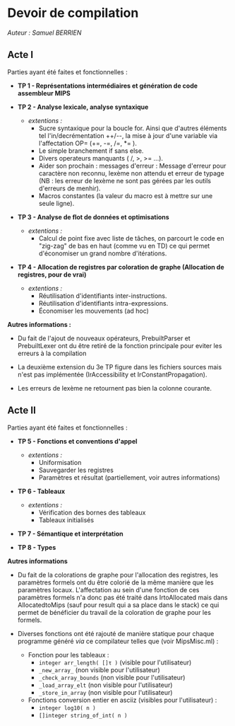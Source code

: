 # Devoir de compilation
_Auteur : Samuel BERRIEN_

## Acte I

Parties ayant été faites et fonctionnelles :
+ **TP 1 - Représentations intermédiaires et génération de code assembleur MIPS**

+ **TP 2 - Analyse lexicale, analyse syntaxique**
  - _extentions :_
    - Sucre syntaxique pour la boucle for.
      Ainsi que d'autres éléments tel l'in/decrémentation ++/--,
      la mise à jour d'une variable via l'affectation OP=
      (+=, -=, /=, \*= ).
    - Le simple branchement if sans else.
    - Divers operateurs manquants ( /, >, >= ...).
    - Aider son prochain : messages d'erreur :
      Message d'erreur pour caractère non reconnu,
      lexème non attendu et erreur de typage
      (NB : les erreur de lexème ne sont pas gérées par les outils
      d'erreurs de menhir).
    - Macros constantes (la valeur du macro est à mettre sur
      une seule ligne).

+ **TP 3 - Analyse de flot de données et optimisations**
  - _extentions :_
    - Calcul de point fixe avec liste de tâches, on parcourt le
      code en "zig-zag" de bas en haut (comme vu en TD) ce qui
      permet d'économiser un grand nombre d'itérations.

+ **TP 4 - Allocation de registres par coloration de graphe (Allocation de
  registres, pour de vrai)**
  - _extentions :_
    - Réutilisation d'identifiants inter-instructions.
    - Réutilisation d'identifiants intra-expressions.
    - Économiser les mouvements (ad hoc)

**Autres informations :**
+ Du fait de l'ajout de nouveaux opérateurs, PrebuiltParser et PrebuiltLexer
ont du être retiré de la fonction principale pour eviter les erreurs à
la compilation

+ La deuxième extension du 3e TP figure dans les fichiers sources mais n'est
pas implémentée (IrAccessibility et IrConstantPropagation).

+ Les erreurs de lexème ne retournent pas bien la colonne courante.

## Acte II

Parties ayant été faites et fonctionnelles :
+ **TP 5 - Fonctions et conventions d'appel**
  - _extentions :_
    - Uniformisation
    - Sauvegarder les registres
    - Paramètres et résultat (partiellement, voir autres informations)

+ **TP 6 - Tableaux**
  - _extentions :_
    - Vérification des bornes des tableaux
    - Tableaux initialisés

+ **TP 7 - Sémantique et interprétation**

+ **TP 8 - Types**

**Autres informations**
+ Du fait de la colorations de graphe pour l'allocation des registres,
les paramètres formels ont du être colorié de la même manière que
les paramètres locaux. L'affectation au sein d'une fonction de ces paramètres
formels n'a donc pas été traité dans IrtoAllocated mais dans AllocatedtoMips
(sauf pour result qui a sa place dans le stack) ce qui permet de bénéficier
du travail de la coloration de graphe pour les formels.

+ Diverses fonctions ont été rajouté de manière statique pour chaque programme
généré _via_ ce compilateur telles que (voir MipsMisc.ml) :
  - Fonction pour les tableaux :
    - `integer arr_length( []τ )` (visible pour l'utilisateur)
    - `_new_array_`            (non visible pour l'utilisateur)
    - `_check_array_bounds`    (non visible pour l'utilisateur)
    - `_load_array_elt`           (non visible pour l'utilisateur)
    - `_store_in_array`           (non visible pour l'utilisateur)
  - Fonctions conversion entier en asciiz (visibles pour l'utilisateur) :
    - `integer log10( n )`          
    - `[]integer string_of_int( n )`
